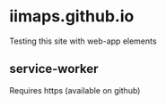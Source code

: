 # iimaps.github.io
Testing this site with web-app elements 
## service-worker
Requires https (available on github)

